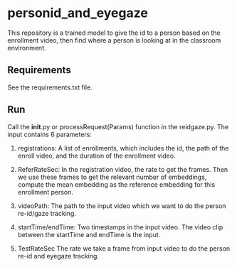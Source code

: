 # personid_and_eyegaze

This repository is a trained model to give the id to a person based on the enrollment video, then find where a person is looking at in the classroom environment.

## Requirements
See the requirements.txt file.

## Run 
Call the __init__.py or processRequest(Params) function in the reidgaze.py. The input contains 6 parameters:

1. registrations:
A list of enrollments, which includes the id, the path of the enroll video, and the duration of the enrollment video.

2. ReferRateSec:
In the registration video, the rate to get the frames. Then we use these frames to get the relevant number of embeddings, compute the mean embedding as the reference embedding for this enrollment person.

3. videoPath:
The path to the input video which we want to do the person re-id/gaze tracking.

4. startTime/endTime:
Two timestamps in the input video. The video clip between the startTime and endTime is the input.

6. TestRateSec
The rate we take a frame from input video to do the person re-id and eyegaze tracking.
